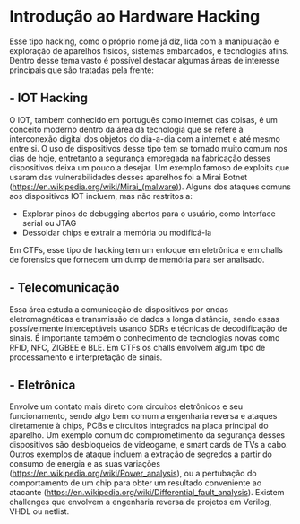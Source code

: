 # Introdução ao Hardware Hacking

Esse tipo hacking, como o próprio nome já diz, lida com a manipulação e exploração de aparelhos físicos, sistemas embarcados, e tecnologias afins. Dentro desse tema vasto é possível destacar algumas áreas de interesse principais que são tratadas pela frente:

##  - IOT Hacking
O IOT, também conhecido em português como internet das coisas, é um conceito moderno dentro da área da tecnologia que se refere à interconexão digital dos objetos do dia-a-dia com a internet e até mesmo entre si.
O uso de dispositivos desse tipo tem se tornado muito comum nos dias de hoje, entretanto a segurança empregada na fabricação desses dispositivos deixa um pouco a desejar. Um exemplo famoso de exploits que usaram das vulnerabilidades desses aparelhos foi a Mirai Botnet (https://en.wikipedia.org/wiki/Mirai_(malware)).
Alguns dos ataques comuns aos dispositivos IOT incluem, mas não restritos a:

- Explorar pinos de debugging abertos para o usuário, como Interface serial ou JTAG
- Dessoldar chips e extrair a memória ou modificá-la

Em CTFs, esse tipo de hacking tem um enfoque em eletrônica e em challs de forensics que fornecem um dump de memória para ser analisado.

## - Telecomunicação
Essa área estuda a comunicação de dispositivos por ondas eletromagnéticas e transmissão de dados a longa distância, sendo essas possívelmente interceptáveis usando SDRs e técnicas de decodificação de sinais. É importante também o conhecimento de tecnologias novas como RFID, NFC, ZIGBEE e BLE.
Em CTFs os challs envolvem algum tipo de processamento e interpretação de sinais.

## - Eletrônica
Envolve um contato mais direto com circuitos eletrônicos e seu funcionamento, sendo algo bem comum a engenharia reversa e ataques diretamente à chips, PCBs e circuitos integrados na placa principal do aparelho. Um exemplo comum do comprometimento da segurança desses dispositivos são desbloqueios de videogame, e smart cards de TVs a cabo. Outros exemplos de ataque incluem a extração de segredos a partir do consumo de energia e as suas variações (https://en.wikipedia.org/wiki/Power_analysis), ou a pertubação do comportamento de um chip para obter um resultado conveniente ao atacante (https://en.wikipedia.org/wiki/Differential_fault_analysis).
Existem challenges que envolvem a engenharia reversa de projetos em Verilog, VHDL ou netlist.